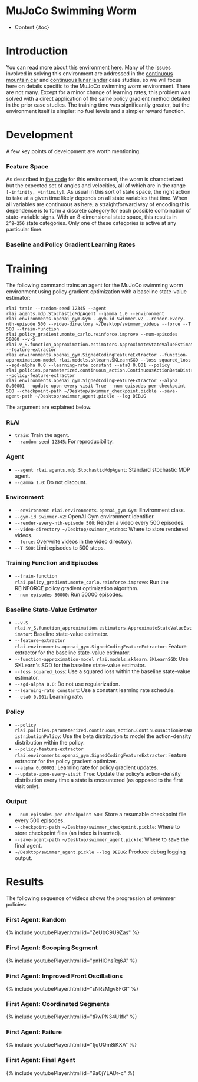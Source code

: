 # MuJoCo Swimming Worm
* Content
{:toc}

# Introduction

You can read more about this environment [here](https://gym.openai.com/envs/Swimmer-v2/). Many of the 
issues involved in solving this environment are addressed in the 
[continuous mountain car](mountain_car_continuous.md) and 
[continuous lunar lander](lunar_lander_continuous.md) case studies, so we will focus here on details specific to the
MuJoCo swimming worm environment. There are not many. Except for a minor change of learning rates, this problem was 
solved with a direct application of the same policy gradient method detailed in the prior case studies. The training 
time was significantly greater, but the environment itself is simpler:  no fuel levels and a simpler reward function.

# Development
A few key points of development are worth mentioning.

### Feature Space
As described in 
[the code](https://github.com/openai/gym/blob/39ba73ff17ce4df2ea08c1f9ab88f0726a476afb/gym/envs/mujoco/swimmer.py#L70-L79)
for this environment, the worm is characterized but the expected set of angles and velocities, all of which are in the 
range `[-infinity, +infinity]`. As usual in this sort of state space, the right action to take at a given time likely 
depends on all state variables that time. When all variables are continuous as here, a straightforward way of encoding 
this dependence is to form a discrete category for each possible combination of state-variable signs. With an 
8-dimensional state space, this results in `2^8=256` state categories. Only one of these categories is active at any 
particular time.

### Baseline and Policy Gradient Learning Rates

# Training
The following command trains an agent for the MuJoCo swimming worm environment using policy gradient optimization 
with a baseline state-value estimator:

```
rlai train --random-seed 12345 --agent rlai.agents.mdp.StochasticMdpAgent --gamma 1.0 --environment rlai.environments.openai_gym.Gym --gym-id Swimmer-v2 --render-every-nth-episode 500 --video-directory ~/Desktop/swimmer_videos --force --T 500 --train-function rlai.policy_gradient.monte_carlo.reinforce.improve --num-episodes 50000 --v-S rlai.v_S.function_approximation.estimators.ApproximateStateValueEstimator --feature-extractor rlai.environments.openai_gym.SignedCodingFeatureExtractor --function-approximation-model rlai.models.sklearn.SKLearnSGD --loss squared_loss --sgd-alpha 0.0 --learning-rate constant --eta0 0.001 --policy rlai.policies.parameterized.continuous_action.ContinuousActionBetaDistributionPolicy --policy-feature-extractor rlai.environments.openai_gym.SignedCodingFeatureExtractor --alpha 0.00001 --update-upon-every-visit True --num-episodes-per-checkpoint 500 --checkpoint-path ~/Desktop/swimmer_checkpoint.pickle --save-agent-path ~/Desktop/swimmer_agent.pickle --log DEBUG
```

The argument are explained below.

### RLAI
* `train`:  Train the agent. 
* `--random-seed 12345`:  For reproducibility.

### Agent
* `--agent rlai.agents.mdp.StochasticMdpAgent`:  Standard stochastic MDP agent. 
* `--gamma 1.0`:  Do not discount.

### Environment
* `--environment rlai.environments.openai_gym.Gym`:  Environment class.
* `--gym-id Swimmer-v2`:  OpenAI Gym environment identifier.
* `--render-every-nth-episode 500`:  Render a video every 500 episodes.
* `--video-directory ~/Desktop/swimmer_videos`:  Where to store rendered videos.
* `--force`:  Overwrite videos in the video directory.
* `--T 500`:  Limit episodes to 500 steps.

### Training Function and Episodes
* `--train-function rlai.policy_gradient.monte_carlo.reinforce.improve`:  Run the REINFORCE policy gradient optimization
algorithm.
* `--num-episodes 50000`:  Run 50000 episodes.

### Baseline State-Value Estimator
* `--v-S rlai.v_S.function_approximation.estimators.ApproximateStateValueEstimator`:  Baseline state-value estimator.  
* `--feature-extractor rlai.environments.openai_gym.SignedCodingFeatureExtractor`:  Feature extractor for the
baseline state-value estimator.
* `--function-approximation-model rlai.models.sklearn.SKLearnSGD`:  Use SKLearn's SGD for the baseline state-value 
estimator.
* `--loss squared_loss`:  Use a squared loss within the baseline state-value estimator.
* `--sgd-alpha 0.0`:  Do not use regularization.
* `--learning-rate constant`:  Use a constant learning rate schedule.
* `--eta0 0.001`:  Learning rate.

### Policy
* `--policy rlai.policies.parameterized.continuous_action.ContinuousActionBetaDistributionPolicy`:  Use the beta
distribution to model the action-density distribution within the policy.
* `--policy-feature-extractor rlai.environments.openai_gym.SignedCodingFeatureExtractor`:  Feature extractor
for the policy gradient optimizer.
* `--alpha 0.00001`:  Learning rate for policy gradient updates.
* `--update-upon-every-visit True`:  Update the policy's action-density distribution every time a state is encountered
  (as opposed to the first visit only).

### Output
* `--num-episodes-per-checkpoint 500`:  Store a resumable checkpoint file every 500 episodes.
* `--checkpoint-path ~/Desktop/swimmer_checkpoint.pickle`:  Where to store checkpoint files (an index is inserted).
* `--save-agent-path ~/Desktop/swimmer_agent.pickle`:  Where to save the final agent.
* `~/Desktop/swimmer_agent.pickle --log DEBUG`:  Produce debug logging output.

# Results

The following sequence of videos shows the progression of swimmer policies:

### First Agent:  Random
{% include youtubePlayer.html id="ZeUbC9U9Zas" %}

### First Agent:  Scooping Segment
{% include youtubePlayer.html id="pnHlOhsRq6A" %}

### First Agent:  Improved Front Oscillations
{% include youtubePlayer.html id="sNRsMgv8FGI" %}

### First Agent:  Coordinated Segments
{% include youtubePlayer.html id="tRwPN34U1fk" %}

### First Agent:  Failure
{% include youtubePlayer.html id="fjqUQm8iKXA" %}

### First Agent:  Final Agent
{% include youtubePlayer.html id="9a0jYLADr-c" %}
